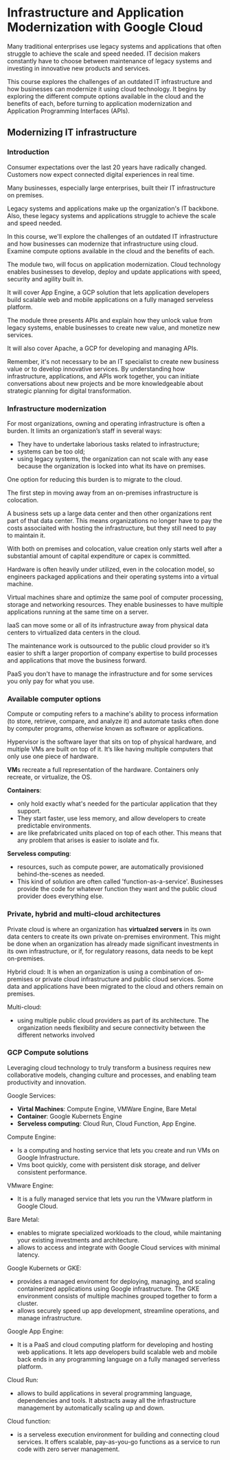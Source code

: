 # Infrastructure and Application Modernization with Google Cloud
Many traditional enterprises use legacy systems and applications that often struggle to achieve the scale and speed needed. IT decision makers constantly have to choose between maintenance of legacy systems and investing in innovative new products and services.

This course explores the challenges of an outdated IT infrastructure and how businesses can modernize it using cloud technology. It begins by exploring the different compute options available in the cloud and the benefits of each, before turning to application modernization and Application Programming Interfaces (APIs).

## Modernizing IT infrastructure

### Introduction
Consumer expectations over the last 20 years have radically changed. Customers now expect connected digital experiences in real time.

Many businesses, especially large enterprises, built their IT infrastructure on premises.

Legacy systems and applications make up the organization's IT backbone. Also, these legacy systems and applications struggle to achieve the scale and speed needed.

In this course, we'll explore the challenges of an outdated IT infrastructure and how businesses can modernize that infrastructure using cloud. Examine compute options available in the cloud and the benefits of each.

The module two, will focus on application modernization. Cloud technology enables businesses to develop, deploy and update applications with speed, security and agility built in.

It will cover App Engine, a GCP solution that lets application developers build scalable web and mobile applications on a fully managed serveless platform.

The module three presents APIs and explain how they unlock value from legacy systems, enable businesses to create new value, and monetize new services.

It will also cover Apache, a GCP for developing and managing APIs.

Remember, it's not necessary to be an IT specialist to create new business value or to develop innovative services. By understanding how infrastructure, applications, and APIs work together, you can initiate conversations about new projects and be more knowledgeable about strategic planning for digital transformation.

### Infrastructure modernization
For most organizations, owning and operating infrastructure is often a burden. 
It limits an organization’s staff in several ways:
- They have to undertake laborious tasks related to infrastructure;
- systems can be too old;
- using legacy systems, the organization can not scale with any ease because the organization is locked into what its have on premises.

One option for reducing this burden is to migrate to the cloud.

The first step in moving away from an on-premises infrastructure is colocation. 

A business sets up a large data center and then other organizations rent part of that data center. This means organizations no longer have to pay the costs associaited with hosting the infrastructure, but they still need to pay to maintain it.

With both on premises and colocation, value creation only starts well after a substantial amount of capital expenditure or capex is committed.

Hardware is often heavily under utilized, even in the colocation model, so engineers packaged applications and their operating systems into a virtual machine.

Virtual machines share and optimize the same pool of computer processing, storage and networking resources. They enable businesses to have multiple applications running at the same time on a server.

IaaS can move some or all of its infrastructure away from physical data centers to virtualized data centers in the cloud.

The maintenance work is outsourced to the public cloud provider so it’s easier to shift a larger proportion of company expertise to build processes and applications that move the business forward.

PaaS you don't have to manage the infrastructure and for some services you only pay for what you use.

### Available computer options
Compute or computing refers to a machine's ability to process information (to store, retrieve, compare, and analyze it) and automate tasks often done by computer programs, otherwise known as software or applications.

Hypervisor is the software layer that sits on top of physical hardware, and multiple VMs are built on top of it. It’s like having multiple computers that only use one piece of hardware.

**VM**s recreate a full representation of the hardware. Containers only recreate, or virtualize, the OS.

**Containers**:
- only hold exactly what's needed for the particular application that they support. 
- They start faster, use less memory, and allow developers to create predictable environments.
- are like prefabricated units placed on top of each other. This means that any problem that arises is easier to isolate and fix.

**Serveless computing**: 
- resources, such as compute power, are automatically provisioned behind-the-scenes as needed.
- This kind of solution are often called 'function-as-a-service'. Businesses provide the code for whatever function they want and the public cloud provider does everything else.

### Private, hybrid and multi-cloud architectures
Private cloud is where an organization has **virtualzed servers** in its own data centers to create its own private on-premises environment. This might be done when an organization has already made significant investments in its own infrastructure, or if, for regulatory reasons, data needs to be kept on-premises.

Hybrid cloud:
It is when an organization is using a combination of on-premises or private cloud infrastructure and public cloud services. Some data and applications have been migrated to the cloud and others remain on premises.

Multi-cloud:
- using multiple public cloud providers as part of its architecture.
The organization needs flexibility and secure connectivity between the different networks involved

### GCP Compute solutions
Leveraging cloud technology to truly transform a business requires new collaborative models, changing culture and processes, and enabling team productivity and innovation.

Google Services:
- **Virtal Machines**: Compute Engine, VMWare Engine, Bare Metal
- **Container**: Google Kubernets Engine 
- **Serveless computing**: Cloud Run, Cloud Function, App Engine. 

Compute Engine:
- Is a computing and hosting service that lets you create and run VMs on Google Infrastructure.
- Vms boot quickly, come with persistent disk storage, and deliver consistent performance.

VMware Engine: 
- It is a fully managed service that lets you run the VMware platform in Google Cloud.

Bare Metal:
- enables to migrate specialized workloads to the cloud, while maintaning your existing investments and architecture.
- allows to access and integrate with Google Cloud services with minimal latency.

Google Kubernets or GKE: 
- provides a managed enviroment for deploying, managing, and scaling containerized applications using Google infrastructure. The GKE environment consists of multiple machines grouped together to form a cluster.
- allows securely speed up app development, streamline operations, and manage infrastructure.

Google App Engine:
- It is a PaaS and cloud computing platform for developing and hosting web applications. It lets app developers build scalable web and mobile back ends in any programming language on a fully managed serverless platform.

Cloud Run:
- allows to build applications in several programming language, dependencies and tools. It abstracts away all the infrastructure management by automatically scaling up and down.

Cloud function:
- is a serveless execution environment for building and connecting cloud services. It offers scalable, pay-as-you-go functions as a service to run code with zero server management.